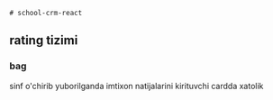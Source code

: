 ```
# school-crm-react
```

## rating tizimi
### bag
sinf o'chirib yuborilganda imtixon natijalarini kirituvchi cardda xatolik
